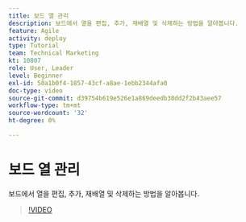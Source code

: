 ```yaml
---
title: 보드 열 관리
description: 보드에서 열을 편집, 추가, 재배열 및 삭제하는 방법을 알아봅니다.
feature: Agile
activity: deploy
type: Tutorial
team: Technical Marketing
kt: 10807
role: User, Leader
level: Beginner
exl-id: 50a1b0f4-1857-43cf-a8ae-1ebb2344afa0
doc-type: video
source-git-commit: d39754b619e526e1a869deedb38dd2f2b43aee57
workflow-type: tm+mt
source-wordcount: '32'
ht-degree: 0%

---
```


# 보드 열 관리

보드에서 열을 편집, 추가, 재배열 및 삭제하는 방법을 알아봅니다.

>[!VIDEO](https://video.tv.adobe.com/v/346570)
